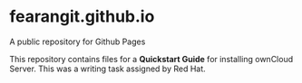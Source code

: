 # fearangit.github.io
A public repository for Github Pages

This repository contains files for a **Quickstart Guide** for installing ownCloud Server.
This was a writing task assigned by Red Hat.
